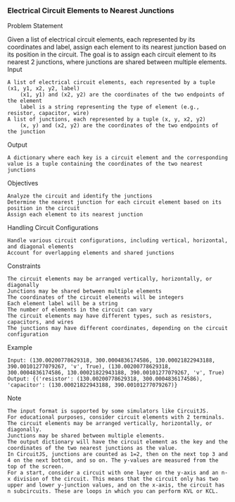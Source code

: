 ### Electrical Circuit Elements to Nearest Junctions
Problem Statement

Given a list of electrical circuit elements, each represented by its coordinates and label, assign each element to its nearest junction based on its position in the circuit. The goal is to assign each circuit element to its nearest 2 junctions, where junctions are shared between multiple elements.
Input

    A list of electrical circuit elements, each represented by a tuple (x1, y1, x2, y2, label)
        (x1, y1) and (x2, y2) are the coordinates of the two endpoints of the element
        label is a string representing the type of element (e.g., resistor, capacitor, wire)
    A list of junctions, each represented by a tuple (x, y, x2, y2)
        (x, y) and (x2, y2) are the coordinates of the two endpoints of the junction

Output

    A dictionary where each key is a circuit element and the corresponding value is a tuple containing the coordinates of the two nearest junctions

Objectives

    Analyze the circuit and identify the junctions
    Determine the nearest junction for each circuit element based on its position in the circuit
    Assign each element to its nearest junction

Handling Circuit Configurations

    Handle various circuit configurations, including vertical, horizontal, and diagonal elements
    Account for overlapping elements and shared junctions

Constraints

    The circuit elements may be arranged vertically, horizontally, or diagonally
    Junctions may be shared between multiple elements
    The coordinates of the circuit elements will be integers
    Each element label will be a string
    The number of elements in the circuit can vary
    The circuit elements may have different types, such as resistors, capacitors, and wires
    The junctions may have different coordinates, depending on the circuit configuration

Example

    Input: (130.00200778629318, 300.0004836174586, 130.00021822943188, 390.00101277079267, 'v', True), (130.00200778629318, 300.0004836174586, 130.00021822943188, 390.00101277079267, 'v', True)
    Output: {('resistor': (130.00200778629318, 300.0004836174586), 'capacitor': (130.00021822943188, 390.00101277079267)}

Note

    The input format is supported by some simulators like CircuitJS.
    For educational purposes, consider circuit elements with 2 terminals.
    The circuit elements may be arranged vertically, horizontally, or diagonally.
    Junctions may be shared between multiple elements.
    The output dictionary will have the circuit element as the key and the coordinates of the two nearest junctions as the value.
    In CircuitJS, junctions are counted as 1=2, then on the next top 3 and 4 on the next bottom, and so on. The y-values are measured from the top of the screen.
    For a start, consider a circuit with one layer on the y-axis and an n-x division of the circuit. This means that the circuit only has two upper and lower y-junction values, and on the x-axis, the circuit has n subcircuits. These are loops in which you can perform KVL or KCL.
